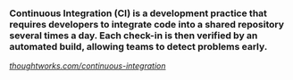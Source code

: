 <!-- .slide: data-background="#c0392b" -->

### Continuous Integration (CI) is a development practice that requires developers to integrate code into a shared repository several times a day. Each check-in is then verified by an automated build, allowing teams to detect problems early.

*[thoughtworks.com/continuous-integration](https://www.thoughtworks.com/continuous-integration)*